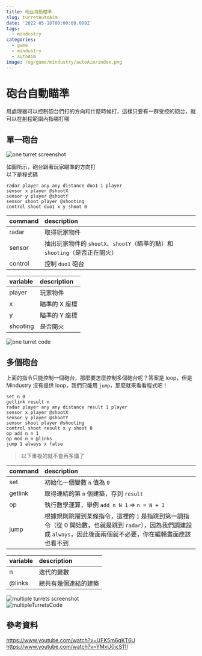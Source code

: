 ```yaml
---
title: 砲台自動瞄準
slug: turretAutoAim
date: '2022-05-18T00:00:00.000Z'
tags:
  - mindustry
categories:
  - game
  - mindustry
  - autoAim
image: /og/game/mindustry/autoAim/index.png
---
```


# 砲台自動瞄準

用處理器可以控制砲台們打的方向和什麼時候打，這樣只要有一群受控的砲台，就可以在射程範圍內指哪打哪

## 單一砲台

![one turret screenshot](./oneTurretScreeshot.png)

如圖所示，砲台跟著玩家瞄準的方向打  
以下是程式碼

```
radar player any any distance duo1 1 player
sensor x player @shootX
sensor y player @shootY
sensor shoot player @shooting
control shoot duo1 x y shoot 0
```

| command | description                                                                |
| :------ | :------------------------------------------------------------------------- |
| radar   | 取得玩家物件                                                               |
| sensor  | 抽出玩家物件的 `shootX`、`shootY`（瞄準的點）和 `shooting`（是否正在開火） |
| control | 控制 `duo1` 砲台                                                           |

| variable | description   |
| :------- | :------------ |
| player   | 玩家物件      |
| x        | 瞄準的 X 座標 |
| y        | 瞄準的 Y 座標 |
| shooting | 是否開火      |

![one turret code](./oneTurretCode.png)

## 多個砲台

上面的指令只能控制一個砲台，那麼要怎麼控制多個砲台呢？答案是 loop，但是 Mindustry 沒有提供 loop，我們只能用 `jump`，那麼就來看看程式吧！

```
set n 0
getlink result n
radar player any any distance result 1 player
sensor x player @shootX
sensor y player @shootY
sensor shoot player @shooting
control shoot result x y shoot 0
op add n n 1
op mod n n @links
jump 1 always x false
```

> 以下重複的就不會再多講了

| command | description                                                                                                                                                         |
| :------ | :------------------------------------------------------------------------------------------------------------------------------------------------------------------ |
| set     | 初始化一個變數 `n` 值為 `0`                                                                                                                                         |
| getlink | 取得連結的第 `n` 個建築，存到 `result`                                                                                                                              |
| op      | 執行數學運算，舉例 `add n N 1` => `n = N + 1`                                                                                                                       |
| jump    | 根據規則跳躍到某條指令，這裡的 `1` 是指跳到第一調指令（從 0 開始數，也就是跳到 `radar`），因為我們調建設成 `always`，因此後面兩個就不必要，你在編輯畫面應該也看不到 |

| variable | description          |
| :------- | :------------------- |
| n        | 迭代的變數           |
| @links   | 總共有幾個連結的建築 |

![multiple turrets screenshot](./multipleTurretsScreenshot.png)  
![multipleTurretsCode](./multipleTurretCode.png)

## 參考資料

https://www.youtube.com/watch?v=UFK5m6qKT6U  
https://www.youtube.com/watch?v=YMxU0jcS11I
